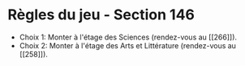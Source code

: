 # Règles du jeu - Section 146

- Choix 1: Monter à l'étage des Sciences (rendez-vous au [[266]]).
- Choix 2: Monter à l'étage des Arts et Littérature (rendez-vous au [[258]]).